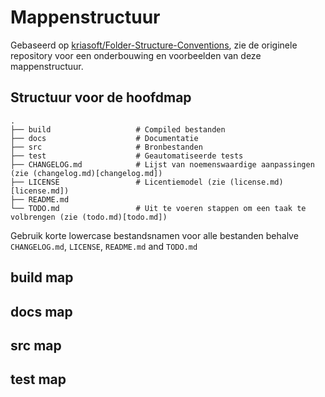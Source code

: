 # Mappenstructuur
Gebaseerd op [kriasoft/Folder-Structure-Conventions](https://github.com/kriasoft/Folder-Structure-Conventions), zie de originele repository voor een onderbouwing en voorbeelden van deze mappenstructuur.

## Structuur voor de hoofdmap

    .
    ├── build                   # Compiled bestanden
    ├── docs                    # Documentatie
    ├── src                     # Bronbestanden
    ├── test                    # Geautomatiseerde tests
    ├── CHANGELOG.md            # Lijst van noemenswaardige aanpassingen (zie (changelog.md)[changelog.md])
    ├── LICENSE                 # Licentiemodel (zie (license.md)[license.md])
    ├── README.md
    └── TODO.md                 # Uit te voeren stappen om een taak te volbrengen (zie (todo.md)[todo.md])
    
Gebruik korte lowercase bestandsnamen voor alle bestanden behalve
`CHANGELOG.md`, `LICENSE`, `README.md` and `TODO.md`

## build map

## docs map

## src map

## test map
